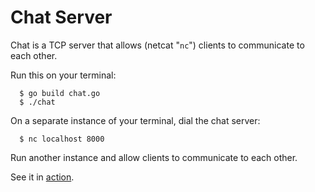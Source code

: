 # Chat Server

Chat is a TCP server that allows (netcat "`nc`") clients to communicate to each other.

Run this on your terminal:
```
  $ go build chat.go
  $ ./chat
```

On a separate instance of your terminal, dial the chat server:
```
  $ nc localhost 8000
```

Run another instance and allow clients to communicate to each other.

See it in [action](https://lh6.googleusercontent.com/xeW-4ri7e7t_iNY54Q3EVfnhKfMNp4S7FQyJi3-EnYT72WwHO3dbyuYgtgBTFSMY-0klKaDVINt-qh1398tC=w2880-h1472).
